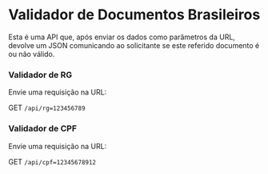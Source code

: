 # Validador de Documentos Brasileiros


Esta é uma API que, após enviar os dados como parâmetros da URL, 
devolve um JSON comunicando ao solicitante se este referido documento
é ou não válido.


### Validador de RG

Envie uma requisição na URL: 


GET `/api/rg=123456789`


### Validador de CPF

Envie uma requisição na URL:


GET `/api/cpf=12345678912`